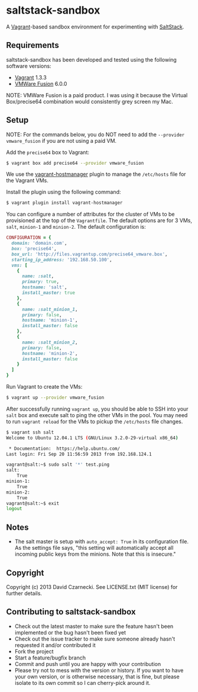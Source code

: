 # saltstack-sandbox

A [Vagrant](http://www.vagrantup.com/)-based sandbox environment
for experimenting with [SaltStack](http://saltstack.com/).

## Requirements

saltstack-sandbox has been developed and tested using the following
software versions:

* [Vagrant](http://www.vagrantup.com/) 1.3.3
* [VMWare Fusion](https://my.vmware.com/web/vmware/info/slug/desktop_end_user_computing/vmware_fusion/6_0) 6.0.0

NOTE: VMWare Fusion is a paid product. I was using it because the
      Virtual Box/precise64 combination would consistently
      grey screen my Mac.

## Setup

NOTE: For the commands below, you do NOT need to add the
`--provider vmware_fusion` if you are not using a paid
VM.

Add the `precise64` box to Vagrant:

```sh
$ vagrant box add precise64 --provider vmware_fusion
```

We use the [vagrant-hostmanager](https://github.com/smdahlen/vagrant-hostmanager)
plugin to manage the `/etc/hosts` file for the Vagrant VMs.

Install the plugin using the following command:

```sh
$ vagrant plugin install vagrant-hostmanager
```

You can configure a number of attributes for the cluster
of VMs to be provisioned at the top of the `Vagrantfile`.
The default options are for 3 VMs, `salt`, `minion-1` and
`minion-2`. The default configuration is:

```ruby
CONFIGURATION = {
  domain: 'domain.com',
  box: 'precise64',
  box_url: 'http://files.vagrantup.com/precise64_vmware.box',
  starting_ip_address: '192.168.50.100',
  vms: [
    {
      name: :salt,
      primary: true,
      hostname: 'salt',
      install_master: true
    },
    {
      name: :salt_minion_1,
      primary: false,
      hostname: 'minion-1',
      install_master: false
    },
    {
      name: :salt_minion_2,
      primary: false,
      hostname: 'minion-2',
      install_master: false
    }
  ]
}
```

Run Vagrant to create the VMs:

```sh
$ vagrant up --provider vmware_fusion
```

After successfully running `vagrant up`, you should be able
to SSH into your `salt` box and execute salt to ping the
other VMs in the pool. You may need to run `vagrant reload`
for the VMs to pickup the `/etc/hosts` file changes.

```sh
$ vagrant ssh salt
Welcome to Ubuntu 12.04.1 LTS (GNU/Linux 3.2.0-29-virtual x86_64)

 * Documentation:  https://help.ubuntu.com/
Last login: Fri Sep 20 11:56:59 2013 from 192.168.124.1

vagrant@salt:~$ sudo salt '*' test.ping
salt:
    True
minion-1:
    True
minion-2:
    True
vagrant@salt:~$ exit
logout
```

## Notes

* The salt master is setup with `auto_accept: True` in its configuration
  file. As the settings file says, "this setting will automatically
  accept all incoming public keys from the minions. Note that this
  is insecure."

## Copyright

Copyright (c) 2013 David Czarnecki. See LICENSE.txt (MIT license) for
further details.

## Contributing to saltstack-sandbox

* Check out the latest master to make sure the feature hasn't been
  implemented or the bug hasn't been fixed yet
* Check out the issue tracker to make sure someone already hasn't
  requested it and/or contributed it
* Fork the project
* Start a feature/bugfix branch
* Commit and push until you are happy with your contribution
* Please try not to mess with the version or history. If you want
  to have your own version, or is otherwise necessary, that is fine,
  but please isolate to its own commit so I can cherry-pick around it.